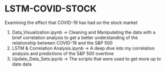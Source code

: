 # LSTM-COVID-STOCK
Examining the effect that COVID-19 has had on the stock market


1. Data_Visualization.ipynb -> Cleaning and Manipulating the data with a brief correlation analysis to get a better understanding of the relationship between COVID-19 and the S&P 500
2. LSTM & Correlation Analysis.ipynb -> A deep dive into my correlation analysis and predictions of the S&P 500 overtime
3. Update_Data_Sets.ipynb -> The scripts that were used to get more up to date data
